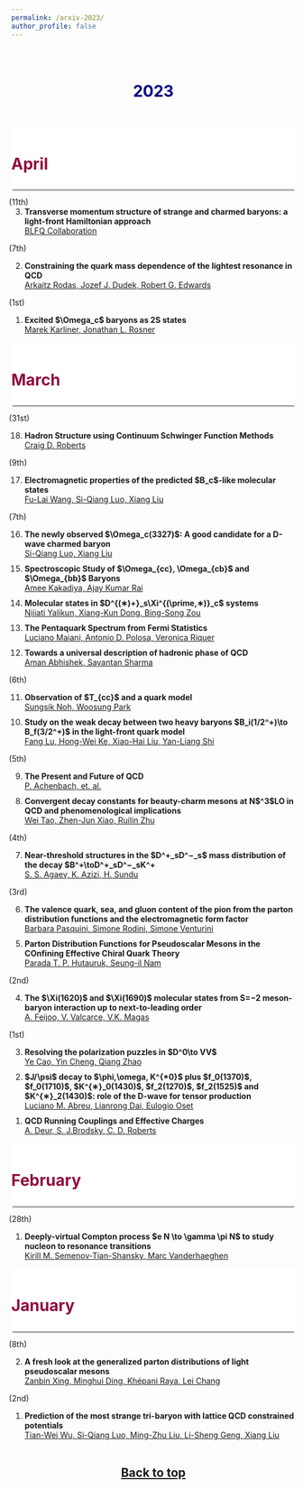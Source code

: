 ```yaml
---
permalink: /arxiv-2023/
author_profile: false
---
```


<a id="top"></a>

<p style="margin-bottom:2cm;"></p>


<h1 style="color:#000080; text-align:center"> 2023 </h1>

<p style="margin-bottom:1.2cm;"></p>


<div style="display: block;background-color:white;position: sticky;top: 0px; padding: 10px 0px 10px 0px;box-shadow: 0 4px 2px -2px gray;z-index: 5;"> <h1 style="color:#900C3F;"> April </h1> </div>

<ol reversed>
  <span style="margin-left: -2.0em">(11th)</span>
  
  <li style="margin-bottom: 10px;"><b>Transverse momentum structure of strange and charmed baryons: a light-front Hamiltonian approach</b><br> 
  <a href="https://arxiv.org/abs/2304.05058"> BLFQ Collaboration</a> </li>
  
  <span style="margin-left: -2.0em">(7th)</span>
  
  <li style="margin-bottom: 10px;"><b>Constraining the quark mass dependence of the lightest resonance in QCD</b><br> 
  <a href="https://arxiv.org/abs/2304.03762"> Arkaitz Rodas, Jozef J. Dudek, Robert G. Edwards</a> </li>
  
  <span style="margin-left: -2.0em">(1st)</span>
  
  <li style="margin-bottom: 10px;"><b>Excited $\Omega_c$ baryons as 2S states</b><br> 
  <a href="https://arxiv.org/abs/2304.00407">  Marek Karliner, Jonathan L. Rosner</a> </li>
    
</ol>


<div style="display: block;background-color:white;position: sticky;top: 0px; padding: 10px 0px 10px 0px;box-shadow: 0 4px 2px -2px gray;z-index: 5;"> <h1 style="color:#900C3F;"> March </h1> </div>

<ol reversed>

  <span style="margin-left: -2.0em">(31st)</span>
  
  <li style="margin-bottom: 10px;"><b>Hadron Structure using Continuum Schwinger Function Methods</b><br> 
  <a href="https://arxiv.org/abs/2304.00154">  Craig D. Roberts</a> </li>  

  <span style="margin-left: -2.0em">(9th)</span>
  
  <li style="margin-bottom: 10px;"><b>Electromagnetic properties of the predicted $B_c$-like molecular states</b><br> 
  <a href="https://arxiv.org/abs/2303.04542">  Fu-Lai Wang, Si-Qiang Luo, Xiang Liu</a> </li>  

 
  <span style="margin-left: -2.0em">(7th)</span>
  
  <li style="margin-bottom: 10px;"><b>The newly observed $\Omega_c(3327)$: A good candidate for a D-wave charmed baryon</b><br> 
  <a href="https://arxiv.org/abs/2303.04022">  Si-Qiang Luo, Xiang Liu</a> </li>  

  <li style="margin-bottom: 10px;"><b>Spectroscopic Study of $\Omega_{cc}, \Omega_{cb}$ and $\Omega_{bb}$ Baryons</b><br> 
  <a href="https://arxiv.org/abs/2303.03771">  Amee Kakadiya, Ajay Kumar Rai</a> </li>  

  <li style="margin-bottom: 10px;"><b>Molecular states in $D^{(∗)+}_s\Xi^{(\prime,∗)}_c$ systems</b><br> 
  <a href="https://arxiv.org/abs/2303.03629">  Nijiati Yalikun, Xiang-Kun Dong, Bing-Song Zou</a> </li>  
  
  <li style="margin-bottom: 10px;"><b>The Pentaquark Spectrum from Fermi Statistics</b><br> 
  <a href="https://arxiv.org/abs/2303.04056"> Luciano Maiani, Antonio D. Polosa, Veronica Riquer</a> </li> 

  
  <li style="margin-bottom: 10px;"><b>Towards a universal description of hadronic phase of QCD</b><br> 
  <a href="https://arxiv.org/abs/2303.03994">Aman Abhishek, Sayantan Sharma</a> </li> 
  
  <span style="margin-left: -2.0em">(6th)</span>
  
  <li style="margin-bottom: 10px;"><b>Observation of $T_{cc}$ and a quark model</b><br> 
  <a href="https://arxiv.org/abs/2303.03285">  Sungsik Noh, Woosung Park</a> </li>  

  
  <li style="margin-bottom: 10px;"><b>Study on the weak decay between two heavy baryons $B_i(1/2^+)\to B_f(3/2^+)$ in the light-front quark model</b><br> 
  <a href="https://arxiv.org/abs/2303.02946">  Fang Lu, Hong-Wei Ke, Xiao-Hai Liu, Yan-Liang Shi</a> </li>  
  
  <span style="margin-left: -2.0em">(5th)</span>
  
  <li style="margin-bottom: 10px;"><b>The Present and Future of QCD</b><br> 
  <a href="https://arxiv.org/abs/2303.02579"> P. Achenbach, et. al.</a> </li>  

  <li style="margin-bottom: 10px;"><b>Convergent decay constants for beauty-charm mesons at N$^3$LO in QCD and phenomenological implications</b><br> 
  <a href="https://arxiv.org/abs/2303.02692"> Wei Tao, Zhen-Jun Xiao, Ruilin Zhu</a> </li>  
  
  
   <span style="margin-left: -2.0em">(4th)</span>
  
  <li style="margin-bottom: 10px;"><b>Near-threshold structures in the $D^+_sD^−_s$ mass distribution of the decay $B^+\toD^+_sD^−_sK^+</b><br> 
  <a href="https://arxiv.org/abs/2303.02457">S. S. Agaev, K. Azizi, H. Sundu</a> </li>  
  
  
   <span style="margin-left: -2.0em">(3rd)</span>
  
  <li style="margin-bottom: 10px;"><b>The valence quark, sea, and gluon content of the pion from the parton distribution functions and the electromagnetic form factor</b><br> 
  <a href="https://arxiv.org/abs/2303.01789"> Barbara Pasquini, Simone Rodini, Simone Venturini</a> </li>  

  
  <li style="margin-bottom: 10px;"><b>Parton Distribution Functions for Pseudoscalar Mesons in the COnfining Effective Chiral Quark Theory</b><br> 
  <a href="https://arxiv.org/abs/2303.01652"> Parada T. P. Hutauruk, Seung-il Nam</a> </li>  
  
  
   <span style="margin-left: -2.0em">(2nd)</span>
  
  <li style="margin-bottom: 10px;"><b>The $\Xi(1620)$ and $\Xi(1690)$ molecular states from S=−2 meson-baryon interaction up to next-to-leading order</b><br> 
  <a href="https://arxiv.org/abs/2303.01323"> A. Feijoo, V. Valcarce, V.K. Magas</a> </li>  
  
  <span style="margin-left: -2.0em">(1st)</span>
  
  <li style="margin-bottom: 10px;"><b>Resolving the polarization puzzles in $D^0\to VV$</b><br> 
  <a href="https://arxiv.org/abs/2303.00535v2">  Ye Cao, Yin Cheng, Qiang Zhao</a> </li>

  <li style="margin-bottom: 10px;"><b>$J/\psi$ decay to $\phi,\omega, K^{*0}$ plus $f_0(1370)$, $f_0(1710)$, $K^{∗}_0(1430)$, $f_2(1270)$, $f_2(1525)$ and $K^{∗}_2(1430)$: role of the D-wave for tensor production</b><br> 
  <a href="https://arxiv.org/abs/2303.00382">  Luciano M. Abreu, Lianrong Dai, Eulogio Oset</a> </li>

  <li style="margin-bottom: 10px;"><b>QCD Running Couplings and Effective Charges</b><br> 
  <a href="https://arxiv.org/abs/2303.00723">A. Deur, S. J.Brodsky, C. D. Roberts</a> </li> 
  
</ol>


<div style="display: block;background-color:white;position: sticky;top: 0px; padding: 10px 0px 10px 0px;box-shadow: 0 4px 2px -2px gray;z-index: 5;"> <h1 style="color:#900C3F;"> February </h1> </div>


<ol reversed>

  <span style="margin-left: -2.0em">(28th)</span>
  
  <li style="margin-bottom: 10px;"><b>Deeply-virtual Compton process $e N \to \gamma \pi N$ to study nucleon to resonance transitions</b><br> 
  <a href="https://arxiv.org/abs/2303.00119">  Kirill M. Semenov-Tian-Shansky, Marc Vanderhaeghen</a> </li>
    
</ol>

<div style="display: block;background-color:white;position: sticky;top: 0px; padding: 10px 0px 10px 0px;box-shadow: 0 4px 2px -2px gray;z-index: 5;"> <h1 style="color:#900C3F;"> January </h1> </div>


<ol reversed>

  <span style="margin-left: -2.0em">(8th)</span>
  
  <li style="margin-bottom: 10px;"><b>A fresh look at the generalized parton distributions of light pseudoscalar mesons</b><br> 
  <a href="https://arxiv.org/abs/2301.02958"> Zanbin Xing, Minghui Ding, Khépani Raya, Lei Chang</a> </li>

  
  <span style="margin-left: -2.0em">(2nd)</span>
  
  <li style="margin-bottom: 10px;"><b>Prediction of the most strange tri-baryon with lattice QCD constrained potentials</b><br> 
  <a href="https://arxiv.org/abs/2301.00630">  Tian-Wei Wu, Si-Qiang Luo, Ming-Zhu Liu, Li-Sheng Geng, Xiang Liu</a> </li>
    
</ol>



<p style="margin-bottom:1.2cm;"></p>

<h2 style="text-align:center"><a href="#top" >Back to top</a></h2>
